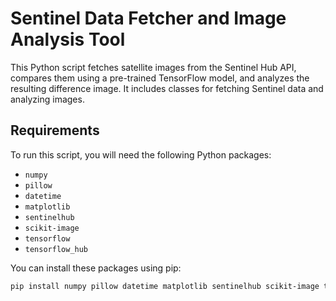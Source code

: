 # Sentinel Data Fetcher and Image Analysis Tool

This Python script fetches satellite images from the Sentinel Hub API, compares them using a pre-trained TensorFlow model, and analyzes the resulting difference image. It includes classes for fetching Sentinel data and analyzing images.

## Requirements

To run this script, you will need the following Python packages:

- `numpy`
- `pillow`
- `datetime`
- `matplotlib`
- `sentinelhub`
- `scikit-image`
- `tensorflow`
- `tensorflow_hub`

You can install these packages using pip:

```bash
pip install numpy pillow datetime matplotlib sentinelhub scikit-image tensorflow tensorflow_hub
